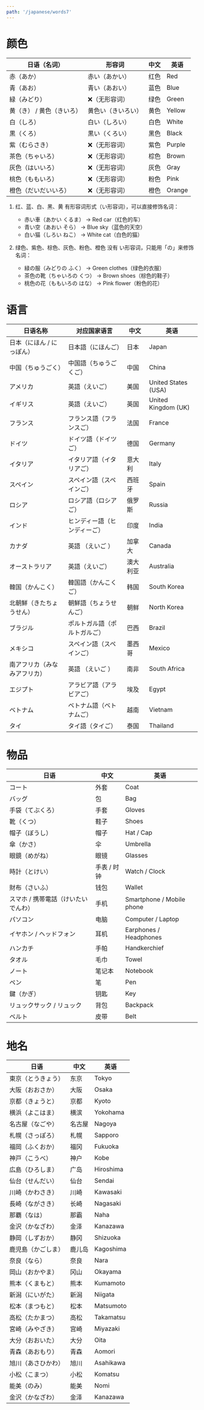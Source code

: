 ```yaml
---
path: '/japanese/words7'
---
```


# 颜色

| 日语（名词）              | 形容词             | 中文 | 英语   |
| ------------------------- | ------------------ | ---- | ------ |
| 赤（あか）                | 赤い（あかい）     | 红色 | Red    |
| 青（あお）                | 青い（あおい）     | 蓝色 | Blue   |
| 緑（みどり）              | ❌（无形容词）     | 绿色 | Green  |
| 黄（き） / 黄色（きいろ） | 黄色い（きいろい） | 黄色 | Yellow |
| 白（しろ）                | 白い（しろい）     | 白色 | White  |
| 黒（くろ）                | 黒い（くろい）     | 黑色 | Black  |
| 紫（むらさき）            | ❌（无形容词）     | 紫色 | Purple |
| 茶色（ちゃいろ）          | ❌（无形容词）     | 棕色 | Brown  |
| 灰色（はいいろ）          | ❌（无形容词）     | 灰色 | Gray   |
| 桃色（ももいろ）          | ❌（无形容词）     | 粉色 | Pink   |
| 橙色（だいだいいろ）      | ❌（无形容词）     | 橙色 | Orange |

1. 红、蓝、白、黑、黄 有形容词形式（い形容词），可以直接修饰名词：

   - 赤い車（あかい くるま） → Red car（红色的车）
   - 青い空（あおい そら） → Blue sky（蓝色的天空）
   - 白い猫（しろい ねこ） → White cat（白色的猫）

2. 绿色、紫色、棕色、灰色、粉色、橙色 没有 い形容词，只能用「の」来修饰名词：
   - 緑の服（みどりの ふく） → Green clothes（绿色的衣服）
   - 茶色の靴（ちゃいろの くつ） → Brown shoes（棕色的鞋子）
   - 桃色の花（ももいろの はな） → Pink flower（粉色的花）

# 语言

| 日语名称                     | 对应国家语言                 | 中文     | 英语                |
| ---------------------------- | ---------------------------- | -------- | ------------------- |
| 日本（にほん / にっぽん）    | 日本語（にほんご）           | 日本     | Japan               |
| 中国（ちゅうごく）           | 中国語（ちゅうごくご）       | 中国     | China               |
| アメリカ                     | 英語（えいご）               | 美国     | United States (USA) |
| イギリス                     | 英語（えいご）               | 英国     | United Kingdom (UK) |
| フランス                     | フランス語（フランスご）     | 法国     | France              |
| ドイツ                       | ドイツ語（ドイツご）         | 德国     | Germany             |
| イタリア                     | イタリア語（イタリアご）     | 意大利   | Italy               |
| スペイン                     | スペイン語（スペインご）     | 西班牙   | Spain               |
| ロシア                       | ロシア語（ロシアご）         | 俄罗斯   | Russia              |
| インド                       | ヒンディー語（ヒンディーご） | 印度     | India               |
| カナダ                       | 英語 （えいご ）             | 加拿大   | Canada              |
| オーストラリア               | 英語（えいご）               | 澳大利亚 | Australia           |
| 韓国（かんこく）             | 韓国語（かんこくご）         | 韩国     | South Korea         |
| 北朝鮮（きたちょうせん）     | 朝鮮語（ちょうせんご）       | 朝鲜     | North Korea         |
| ブラジル                     | ポルトガル語（ポルトガルご） | 巴西     | Brazil              |
| メキシコ                     | スペイン語（スペインご）     | 墨西哥   | Mexico              |
| 南アフリカ（みなみアフリカ） | 英語 （えいご ）             | 南非     | South Africa        |
| エジプト                     | アラビア語（アラビアご）     | 埃及     | Egypt               |
| ベトナム                     | ベトナム語（ベトナムご）     | 越南     | Vietnam             |
| タイ                         | タイ語（タイご）             | 泰国     | Thailand            |

# 物品

| 日语                                | 中文        | 英语                      |
| ----------------------------------- | ----------- | ------------------------- |
| コート                              | 外套        | Coat                      |
| バッグ                              | 包          | Bag                       |
| 手袋（てぶくろ）                    | 手套        | Gloves                    |
| 靴（くつ）                          | 鞋子        | Shoes                     |
| 帽子（ぼうし）                      | 帽子        | Hat / Cap                 |
| 傘（かさ）                          | 伞          | Umbrella                  |
| 眼鏡（めがね）                      | 眼镜        | Glasses                   |
| 時計（とけい）                      | 手表 / 时钟 | Watch / Clock             |
| 財布（さいふ）                      | 钱包        | Wallet                    |
| スマホ / 携帯電話（けいたいでんわ） | 手机        | Smartphone / Mobile phone |
| パソコン                            | 电脑        | Computer / Laptop         |
| イヤホン / ヘッドフォン             | 耳机        | Earphones / Headphones    |
| ハンカチ                            | 手帕        | Handkerchief              |
| タオル                              | 毛巾        | Towel                     |
| ノート                              | 笔记本      | Notebook                  |
| ペン                                | 笔          | Pen                       |
| 鍵（かぎ）                          | 钥匙        | Key                       |
| リュックサック / リュック           | 背包        | Backpack                  |
| ベルト                              | 皮带        | Belt                      |

# 地名

| 日语               | 中文   | 英语      |
| ------------------ | ------ | --------- |
| 東京（とうきょう） | 东京   | Tokyo     |
| 大阪（おおさか）   | 大阪   | Osaka     |
| 京都（きょうと）   | 京都   | Kyoto     |
| 横浜（よこはま）   | 横滨   | Yokohama  |
| 名古屋（なごや）   | 名古屋 | Nagoya    |
| 札幌（さっぽろ）   | 札幌   | Sapporo   |
| 福岡（ふくおか）   | 福冈   | Fukuoka   |
| 神戸（こうべ）     | 神户   | Kobe      |
| 広島（ひろしま）   | 广岛   | Hiroshima |
| 仙台（せんだい）   | 仙台   | Sendai    |
| 川崎（かわさき）   | 川崎   | Kawasaki  |
| 長崎（ながさき）   | 长崎   | Nagasaki  |
| 那覇（なは）       | 那霸   | Naha      |
| 金沢（かなざわ）   | 金泽   | Kanazawa  |
| 静岡（しずおか）   | 静冈   | Shizuoka  |
| 鹿児島（かごしま） | 鹿儿岛 | Kagoshima |
| 奈良（なら）       | 奈良   | Nara      |
| 岡山（おかやま）   | 冈山   | Okayama   |
| 熊本（くまもと）   | 熊本   | Kumamoto  |
| 新潟（にいがた）   | 新潟   | Niigata   |
| 松本（まつもと）   | 松本   | Matsumoto |
| 高松（たかまつ）   | 高松   | Takamatsu |
| 宮崎（みやざき）   | 宫崎   | Miyazaki  |
| 大分（おおいた）   | 大分   | Oita      |
| 青森（あおもり）   | 青森   | Aomori    |
| 旭川（あさひかわ） | 旭川   | Asahikawa |
| 小松（こまつ） | 小松 | Komatsu |
| 能美（のみ） | 能美 | Nomi |
| 金沢（かなざわ） | 金泽 | Kanazawa |
